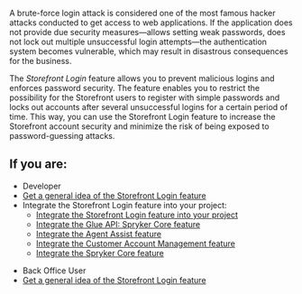 A brute-force login attack is considered one of the most famous hacker attacks conducted to get access to web applications. If the application does not provide due security measures—allows setting weak passwords, does not lock out multiple unsuccessful login attempts—the authentication system becomes vulnerable, which may result in disastrous consequences for the business.

The *Storefront Login* feature allows you to prevent malicious logins and enforces password security. The feature enables you to restrict the possibility for the Storefront users to register with simple passwords and locks out accounts after several unsuccessful logins for a certain period of time. This way, you can use the Storefront Login feature to increase the Storefront account security and minimize the risk of being exposed to password-guessing attacks.

## If you are:

<div class="mr-container">
    <div class="mr-list-container">
        <!-- col1 -->
        <div class="mr-col">
            <ul class="mr-list mr-list-green">
                <li class="mr-title">Developer</li>
                <li><a href="https://documentation.spryker.com/upcoming-release/docs/storefront-login-overview" class="mr-link">Get a general idea of the Storefront Login feature</a></li>
       <li>Integrate the Storefront Login feature into your project:
                    <ul>          
                <li><a href="" class="mr-link">Integrate the Storefront Login feature into your project</a></li>
                <li><a href="https://documentation.spryker.com/upcoming-release/docs/glue-api-spryker-core-feature-integration" class="mr-link">Integrate the Glue API: Spryker Core feature</a></li>
                <li><a href="https://documentation.spryker.com/upcoming-release/docs/agent-assist-feature-integration" class="mr-link">Integrate the Agent Assist feature</a></li>
                <li><a href="https://documentation.spryker.com/upcoming-release/docs/customer-account-management-feature-integration" class="mr-link">Integrate the Customer Account Management feature</a></li>
                <li><a href="https://documentation.spryker.com/upcoming-release/docs/spryker-core-feature-integration" class="mr-link">Integrate the Spryker Core feature</a></li>
            </ul>
        </div>
         <!-- col2 -->
        <div class="mr-col">
            <ul class="mr-list mr-list-blue">
                <li class="mr-title"> Back Office User</li>
                 <li><a href="https://documentation.spryker.com/upcoming-release/docs/storefront-login-overview" class="mr-link">Get a general idea of the Storefront Login feature</a></li>
               </ul>
        </div>
        </div>
</div>
